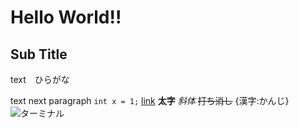 # Hello World!!

## Sub Title
text　ひらがな

text next paragraph
`int x = 1;`
[link](https://example.com/)
**太字**
*斜体*
~~打ち消し~~
{漢字:かんじ}
![ターミナル](img/terminal.png)
